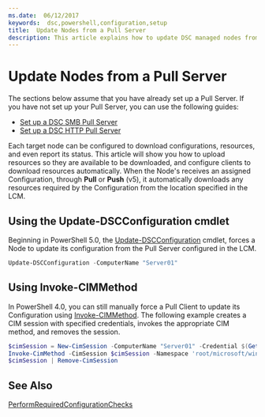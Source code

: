 ```yaml
---
ms.date:  06/12/2017
keywords:  dsc,powershell,configuration,setup
title:  Update Nodes from a Pull Server
description: This article explains how to update DSC managed nodes from a Pull Server
---
```


# Update Nodes from a Pull Server

The sections below assume that you have already set up a Pull Server. If you have not set up your
Pull Server, you can use the following guides:

- [Set up a DSC SMB Pull Server](pullServerSmb.md)
- [Set up a DSC HTTP Pull Server](pullServer.md)

Each target node can be configured to download configurations, resources, and even report its
status. This article will show you how to upload resources so they are available to be downloaded,
and configure clients to download resources automatically. When the Node's receives an assigned
Configuration, through **Pull** or **Push** (v5), it automatically downloads any resources required
by the Configuration from the location specified in the LCM.

## Using the Update-DSCConfiguration cmdlet

Beginning in PowerShell 5.0, the
[Update-DSCConfiguration](/powershell/module/psdesiredstateconfiguration/update-dscconfiguration)
cmdlet, forces a Node to update its configuration from the Pull Server configured in the LCM.

```powershell
Update-DSCConfiguration -ComputerName "Server01"
```

## Using Invoke-CIMMethod

In PowerShell 4.0, you can still manually force a Pull Client to update its Configuration using
[Invoke-CIMMethod](/powershell/module/cimcmdlets/invoke-cimmethod). The following example creates a
CIM session with specified credentials, invokes the appropriate CIM method, and removes the session.

```powershell
$cimSession = New-CimSession -ComputerName "Server01" -Credential $(Get-Credential)
Invoke-CimMethod -CimSession $cimSession -Namespace 'root/microsoft/windows/desiredstateconfiguration' -Class 'MSFT_DscLocalConfigurationManager' -MethodName 'PerformRequiredConfigurationChecks' -Arguments @{ 'Flags' = [uint32]1 } -Verbose
$cimSession | Remove-CimSession
```

## See Also

[PerformRequiredConfigurationChecks](../reference/mof-classes/msft-dsclocalconfigurationmanager-performrequiredconfigurationchecks.md)
